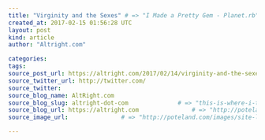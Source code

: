 ```yaml
---
title: "Virginity and the Sexes" # => "I Made a Pretty Gem - Planet.rb"
created_at: 2017-02-15 01:56:28 UTC
layout: post
kind: article
author: "Altright.com"

categories: 
tags: 
source_post_url: https://altright.com/2017/02/14/virginity-and-the-sexes/    # => "http://poteland.com/blog/i-made-a-pretty-gem-planet-dot-rb/"
source_twitter_url: http://twitter.com/
source_twitter: 
source_blog_name: AltRight.com
source_blog_slug: altright-dot-com              # => "this-is-where-i-tell-you-stuff"
source_blog_url: https://altright.com               # => "http://poteland.com/articles"
source_image_url:               # => "http://poteland.com/images/site-logo.png"

---
```



<!--
              # => "I’ve been hurting to write this ever since we had the idea of creating a Planet for Cubox..." (Continued)
   altright-dot-com              # => "this-is-where-i-tell-you-stuff"
   https://altright.com               # => "http://poteland.com/articles"
                 # => "http://poteland.com/images/site-logo.png"
<div class="">
    <i>Source: <a href="https://altright.com">AltRight.com</a></i>
</div>
